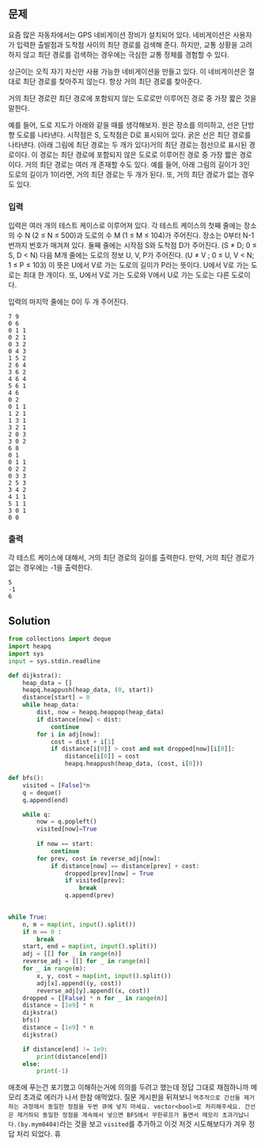 ## 문제
요즘 많은 자동차에서는 GPS 네비게이션 장비가 설치되어 있다. 네비게이션은 사용자가 입력한 출발점과 도착점 사이의 최단 경로를 검색해 준다. 하지만, 교통 상황을 고려하지 않고 최단 경로를 검색하는 경우에는 극심한 교통 정체를 경험할 수 있다.

상근이는 오직 자기 자신만 사용 가능한 네비게이션을 만들고 있다. 이 네비게이션은 절대로 최단 경로를 찾아주지 않는다. 항상 거의 최단 경로를 찾아준다.

거의 최단 경로란 최단 경로에 포함되지 않는 도로로만 이루어진 경로 중 가장 짧은 것을 말한다. 

예를 들어, 도로 지도가 아래와 같을 때를 생각해보자. 원은 장소를 의미하고, 선은 단방향 도로를 나타낸다. 시작점은 S, 도착점은 D로 표시되어 있다. 굵은 선은 최단 경로를 나타낸다. (아래 그림에 최단 경로는 두 개가 있다)거의 최단 경로는 점선으로 표시된 경로이다. 이 경로는 최단 경로에 포함되지 않은 도로로 이루어진 경로 중 가장 짧은 경로이다. 거의 최단 경로는 여러 개 존재할 수도 있다. 예를 들어, 아래 그림의 길이가 3인 도로의 길이가 1이라면, 거의 최단 경로는 두 개가 된다. 또, 거의 최단 경로가 없는 경우도 있다.

### 입력
입력은 여러 개의 테스트 케이스로 이루어져 있다. 각 테스트 케이스의 첫째 줄에는 장소의 수 N (2 ≤ N ≤ 500)과 도로의 수 M (1 ≤ M ≤ 104)가 주어진다. 장소는 0부터 N-1번까지 번호가 매겨져 있다. 둘째 줄에는 시작점 S와 도착점 D가 주어진다. (S ≠ D; 0 ≤ S, D < N) 다음 M개 줄에는 도로의 정보 U, V, P가 주어진다. (U ≠ V ; 0 ≤ U, V < N; 1 ≤ P ≤ 103) 이 뜻은 U에서 V로 가는 도로의 길이가 P라는 뜻이다. U에서 V로 가는 도로는 최대 한 개이다. 또, U에서 V로 가는 도로와 V에서 U로 가는 도로는 다른 도로이다. 

입력의 마지막 줄에는 0이 두 개 주어진다.
```
7 9
0 6
0 1 1
0 2 1
0 3 2
0 4 3
1 5 2
2 6 4
3 6 2
4 6 4
5 6 1
4 6
0 2
0 1 1
1 2 1
1 3 1
3 2 1
2 0 3
3 0 2
6 8
0 1
0 1 1
0 2 2
0 3 3
2 5 3
3 4 2
4 1 1
5 1 1
3 0 1
0 0
```
### 출력
각 테스트 케이스에 대해서, 거의 최단 경로의 길이를 출력한다. 만약, 거의 최단 경로가 없는 경우에는 -1을 출력한다.
```
5
-1
6
```
## Solution

```python
from collections import deque
import heapq
import sys
input = sys.stdin.readline

def dijkstra():
    heap_data = []
    heapq.heappush(heap_data, (0, start))
    distance[start] = 0
    while heap_data:
        dist, now = heapq.heappop(heap_data)
        if distance[now] < dist:
            continue
        for i in adj[now]:
            cost = dist + i[1]
            if distance[i[0]] > cost and not dropped[now][i[0]]:
                distance[i[0]] = cost
                heapq.heappush(heap_data, (cost, i[0])) 

def bfs():
    visited = [False]*n
    q = deque()
    q.append(end)

    while q:
        now = q.popleft()
        visited[now]=True
        
        if now == start:
            continue
        for prev, cost in reverse_adj[now]:
            if distance[now] == distance[prev] + cost:
                dropped[prev][now] = True
                if visited[prev]:
                    break
                q.append(prev)
    

while True:
    n, m = map(int, input().split())
    if n == 0 :
        break
    start, end = map(int, input().split())
    adj = [[] for _ in range(n)]
    reverse_adj = [[] for _ in range(n)]
    for _ in range(m):
        x, y, cost = map(int, input().split())
        adj[x].append((y, cost))
        reverse_adj[y].append((x, cost))
    dropped = [[False] * n for _ in range(n)]
    distance = [1e9] * n
    dijkstra()
    bfs()
    distance = [1e9] * n
    dijkstra()

    if distance[end] != 1e9:
        print(distance[end])
    else:
        print(-1)
```
애초에 푸는건 포기했고 이해하는거에 의의를 두려고 했는데 정답 그대로 채점하니까 메모리 초과로 에러가 나서 한참 애먹었다. 질문 게시판을 뒤져보니 `역추적으로 간선들 제거하는 과정에서 동일한 정점을 두번 큐에 넣지 마세요. vector<bool>로 처리해주세요. 간선은 제거하되 동일한 정점을 계속해서 넣으면 BFS에서 무한루프가 돌면서 메모리 초과가납니다.(by.mym0404)`라는 것을 보고 `visited`를 추가하고 이것 저것 시도해보다가 겨우 정답 처리 되었다. 휴